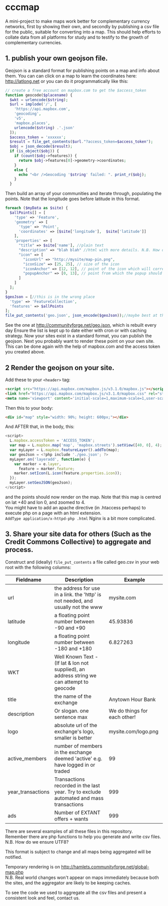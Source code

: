 # cccmap
A mini-project to make maps work better for complementary currency networks, first by showing their own, and secondly by publishing a csv file for the public, suitable for converting into a map.
This should help efforts to collate data from all platforms for study and to testify to the growth of complementary currencies.

## 1. publish your own geojson file.
Geojson is a standard format for publishing points on a map and info about them.
You can can click on a map to learn the coordinates here: http://latlong.net
or you can do it programmatically like this:
```php
// create a free account on mapbox.com to get the $access_token
function geocode($placename) {
  $wkt = urlencode($string);
  $url = implode('/', [
    'https://api.mapbox.com',
    'geocoding',
    'v5',
    'mapbox.places',
    urlencode($string) .'.json'
  ]);
  $access_token = 'xxxxxx';
  $result = file_get_contents($url."?access_token=$access_token");
  $obj = json_decode($result);
  if (is_object($obj)) {
    if (count($obj->features)) {
      return $obj->features[0]->geometry->coordinates;
    }
    else {
      echo "<br />Geocoding '$string' failed: ". print_r($obj);
    }
  }
```
Then build an array of your communities and iterate through, populating the points. Note that the longitude goes before latitude in this format.
```php
foreach ($myData as $site) {
  $allPoints[] = [
    'type' => 'Feature',
    'geometry' => [
      'type' => 'Point',
      'coordinates' => [$site['longitude'],  $site['latitude']]
    ],
    'properties' => [
      "title" => $site['name'], //plain text
      "description" => "blah blah" //html with more details. N.B. How do we ensure UTF8?
      "icon" => [
        "iconUrl" => "http://mysite/map-pin.png",
        "iconSize" => [25, 25], // size of the icon
        "iconAnchor" => [12, 12], // point of the icon which will correspond to marker's location
        "popupAnchor" => [0, 13], // point from which the popup should open relative to the iconAnchor
      ]
    ]
  ];
}
$geoJson = [//this is in the wrong place
  'type' => 'FeatureCollection',
  'features' => $allPoints
];
file_put_contents('geo.json', json_encode($geoJson));//maybe best at the web root?
```
See the one at http://communityforge.net/geo.json, which is rebuilt every day
Ensure the list is kept up to date either with cron or with caching strategy.
Now your sites exist in a standard format, you can publish the geojson. Next you probably want to render these point on your own site. This can be done again with the help of mapbox.com and the access token you created above.

## 2 Render the geojson on your site.
Add these to your `<header>` tag: 
```html
<script src="https://api.mapbox.com/mapbox.js/v3.1.0/mapbox.js"></script>
<link href="https://api.mapbox.com/mapbox.js/v3.1.0/mapbox.css" rel="stylesheet" />
<meta name='viewport' content='initial-scale=1,maximum-scale=1,user-scalable=no' />
```
Then this to your body:
```html
<div id="map" style="width: 90%; height: 600px;"></div>
```
And AFTER that, in the body, this:
```javascript
<script>
  L.mapbox.accessToken = 'ACCESS_TOKEN';
  var map = L.mapbox.map('map', 'mapbox.streets').setView([40, 0], 4);
  var myLayer = L.mapbox.featureLayer().addTo(map);
  var geoJson = <?php include './geo.json'; ?>
  myLayer.on('layeradd', function(e) {
    var marker = e.layer,
      feature = marker.feature;
    marker.setIcon(L.icon(feature.properties.icon));
  });
  myLayer.setGeoJSON(geoJson);
</script>
```
and the points should now render on the map. Note that this map is centred on lat +40 and lon 0, and zoomed to 4.  
You might have to add an apache directive (in .htaccess perhaps) to execute php on a page with an html extension.  
`AddType application/x-httpd-php .html`
Nginx is a bit more complicated.

## 3. Share your site data for others (Such as the Credit Commons Collective) to aggregate and process.  
Construct and (ideally) `file_put_contents` a file called geo.csv in your web root with the following columns:  

|Fieldname|Description|Example|
|--- |---| ---|
|url|the address for use in a link. the 'http' is not needed, and usually not the www |mysite.com|
|latitude|a floating point number between -90 and +90| 45.93836|
|longitude|a floating point number between -180 and +180|6.827263|
|WKT|Well Known Text - (If lat & lon not supplied), an address string we can attempt to geocode| 
|title|the name of the exchange| Anytown Hour Bank |
|description|Or slogan. one sentence max| We do things for each other!|
|logo|absolute url of the exchange's logo, smaller is better|mysite.com/logo.png
|active_members|number of members in the exchange deemed 'active' e.g. have logged in or traded| 99|
|year_transactions|Transactions recorded in the last year. Try to exclude automated and mass transactions| 999|
|ads|Number of EXTANT offers + wants|999

There are several examples of all these files in this repository.  
Remember there are php functions to help you generate and write csv files.  
N.B. How do we ensure UTF8?  

This format is subject to change and all maps being aggregated will be notified.

Temporary rendering is on http://hamlets.communityforge.net/global-map.php  
N.B. Real world changes won't appear on maps immediately because both the sites, and the aggregator are likely to be keeping caches.

To see the code we used to aggregate all the csv files and present a consistent look and feel, contact us.

